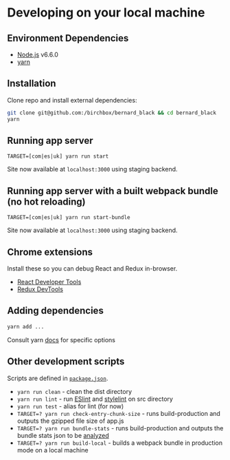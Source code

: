 # Developing on your local machine

## Environment Dependencies

- [Node.js](https://nodejs.org/en/download/) v6.6.0
- [yarn](https://yarnpkg.com/lang/en/docs/install/)

## Installation

Clone repo and install external dependencies:

```sh
git clone git@github.com:/birchbox/bernard_black && cd bernard_black
yarn
```

## Running app server

```
TARGET=[com|es|uk] yarn run start
```

Site now available at `localhost:3000` using staging backend.

## Running app server with a built webpack bundle (no hot reloading)

```
TARGET=[com|es|uk] yarn run start-bundle
```

Site now available at `localhost:3000` using staging backend.

## Chrome extensions

Install these so you can debug React and Redux in-browser.

- [React Developer Tools](https://github.com/facebook/react-devtools)
- [Redux DevTools](https://github.com/zalmoxisus/redux-devtools-extension)

## Adding dependencies

```sh
yarn add ...
```

Consult yarn [docs](https://yarnpkg.com/en/docs/migrating-from-npm#toc-cli-commands-comparison) for specific options

## Other development scripts

Scripts are defined in [`package.json`](/package.json).

* `yarn run clean` - clean the dist directory
* `yarn run lint` - run [ESlint](http://eslint.org/) and [stylelint](https://github.com/stylelint/stylelint) on src directory
* `yarn run test` - alias for lint (for now)
* `TARGET=? yarn run check-entry-chunk-size` - runs build-production and outputs the gzipped file size of app.js
* `TARGET=? yarn run bundle-stats` - runs build-production and outputs the bundle stats json to be [analyzed](https://webpack.js.org/guides/code-splitting/#bundle-analysis)
* `TARGET=? yarn run build-local` - builds a webpack bundle in production mode on a local machine
